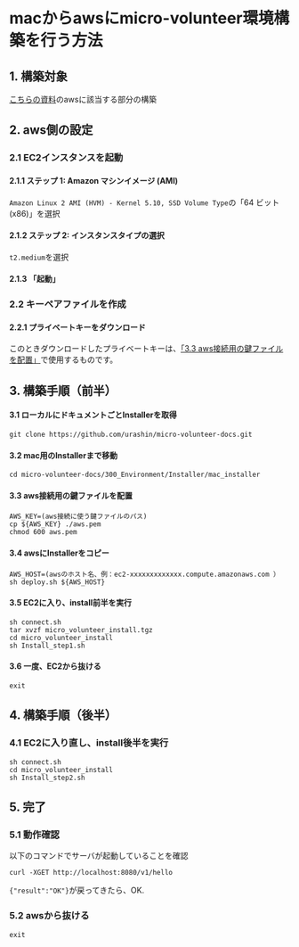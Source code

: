 # macからawsにmicro-volunteer環境構築を行う方法

## 1. 構築対象
[こちらの資料](https://github.com/urashin/micro-volunteer-docs/blob/master/200_SystemDesign/210_SystemConfiguration/micro-volunteer_SystemConfiguration.pdf)のawsに該当する部分の構築

## 2. aws側の設定
### 2.1 EC2インスタンスを起動
#### 2.1.1 ステップ 1: Amazon マシンイメージ (AMI)
```Amazon Linux 2 AMI (HVM) - Kernel 5.10, SSD Volume Type```の「64 ビット (x86)」を選択

#### 2.1.2 ステップ 2: インスタンスタイプの選択 
```t2.medium```を選択

#### 2.1.3 「起動」
### 2.2 キーペアファイルを作成
#### 2.2.1 プライベートキーをダウンロード
このときダウンロードしたプライベートキーは、[「3.3 aws接続用の鍵ファイルを配置」](https://github.com/urashin/micro-volunteer-docs/blob/master/300_Environment/Installer/mac_installer/README.md#33-aws%E6%8E%A5%E7%B6%9A%E7%94%A8%E3%81%AE%E9%8D%B5%E3%83%95%E3%82%A1%E3%82%A4%E3%83%AB%E3%82%92%E9%85%8D%E7%BD%AE)で使用するものです。

## 3. 構築手順（前半）
#### 3.1 ローカルにドキュメントごとInstallerを取得
```
git clone https://github.com/urashin/micro-volunteer-docs.git
```

#### 3.2 mac用のInstallerまで移動
```
cd micro-volunteer-docs/300_Environment/Installer/mac_installer
```

#### 3.3 aws接続用の鍵ファイルを配置
```
AWS_KEY=(aws接続に使う鍵ファイルのパス)
cp ${AWS_KEY} ./aws.pem
chmod 600 aws.pem
```

#### 3.4 awsにInstallerをコピー
```
AWS_HOST=(awsのホスト名、例：ec2-xxxxxxxxxxxxx.compute.amazonaws.com ）
sh deploy.sh ${AWS_HOST}
```

#### 3.5 EC2に入り、install前半を実行
```
sh connect.sh
tar xvzf micro_volunteer_install.tgz
cd micro_volunteer_install
sh Install_step1.sh
```

#### 3.6 一度、EC2から抜ける
```
exit
```


## 4. 構築手順（後半）
### 4.1 EC2に入り直し、install後半を実行
```
sh connect.sh
cd micro_volunteer_install
sh Install_step2.sh
```


## 5. 完了
### 5.1 動作確認
以下のコマンドでサーバが起動していることを確認
```
curl -XGET http://localhost:8080/v1/hello
```
```{"result":"OK"}```が戻ってきたら、OK.
### 5.2 awsから抜ける
```
exit
```
